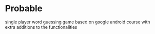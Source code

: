 Probable
=================================

single player word guessing game based on google android course with extra additions to the functionalities
